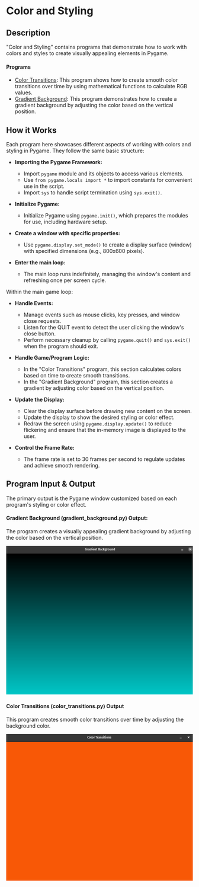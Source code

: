 # Color and Styling

## Description

"Color and Styling" contains programs that demonstrate how to work with colors and styles to create visually appealing elements in Pygame.

#### Programs
- [Color Transitions](color_transitions.py): This program shows how to create smooth color transitions over time by using mathematical functions to calculate RGB values.
- [Gradient Background](gradient_background.py): This program demonstrates how to create a gradient background by adjusting the color based on the vertical position.

## How it Works

Each program here showcases different aspects of working with colors and styling in Pygame. They follow the same basic structure:

- **Importing the Pygame Framework:**
    - Import `pygame` module and its objects to access various elements.
    - Use `from pygame.locals import *` to import constants for convenient use in the script.
    - Import `sys` to handle script termination using `sys.exit()`.

- **Initialize Pygame:**
    - Initialize Pygame using `pygame.init()`, which prepares the modules for use, including hardware setup.

- **Create a window with specific properties:**
    - Use `pygame.display.set_mode()` to create a display surface (window) with specified dimensions (e.g., 800x600 pixels).

- **Enter the main loop:**
    - The main loop runs indefinitely, managing the window's content and refreshing once per screen cycle.

Within the main game loop:

- **Handle Events:**
    - Manage events such as mouse clicks, key presses, and window close requests.
    - Listen for the QUIT event to detect the user clicking the window's close button.
    - Perform necessary cleanup by calling `pygame.quit()` and `sys.exit()` when the program should exit.

- **Handle Game/Program Logic:**
    - In the "Color Transitions" program, this section calculates colors based on time to create smooth transitions.
    - In the "Gradient Background" program, this section creates a gradient by adjusting color based on the vertical position.

- **Update the Display:**
    - Clear the display surface before drawing new content on the screen.
    - Update the display to show the desired styling or color effect.
    - Redraw the screen using `pygame.display.update()` to reduce flickering and ensure that the in-memory image is displayed to the user.

- **Control the Frame Rate:**
    - The frame rate is set to 30 frames per second to regulate updates and achieve smooth rendering.


## Program Input & Output

The primary output is the Pygame window customized based on each program's styling or color effect.

#### Gradient Background (gradient_background.py) Output:

The program creates a visually appealing gradient background by adjusting the color based on the vertical position.

<p align="center">
  <img src="output/gradient-output.png" alt='Gradient Background Output'>
</p>

#### Color Transitions (color_transitions.py) Output

This program creates smooth color transitions over time by adjusting the background color.

<p align="center">
  <img src="output/color-trans-output.gif" alt='Color Transitions Output'>
</p>
